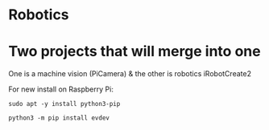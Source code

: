 # Robotics

# Two projects that will merge into one
One is a machine vision (PiCamera) & the other is robotics iRobotCreate2

For new install on Raspberry Pi:

`sudo apt -y install python3-pip`

`python3 -m pip install evdev`
